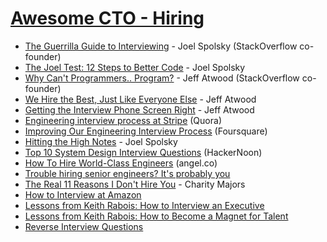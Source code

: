 # [Awesome CTO - Hiring](https://github.com/kuchin/awesome-cto)

* [The Guerrilla Guide to Interviewing](https://www.joelonsoftware.com/2006/10/25/the-guerrilla-guide-to-interviewing-version-30/) - Joel Spolsky (StackOverflow co-founder)
* [The Joel Test: 12 Steps to Better Code](https://www.joelonsoftware.com/2000/08/09/the-joel-test-12-steps-to-better-code/) - Joel Spolsky
* [Why Can't Programmers.. Program?](https://blog.codinghorror.com/why-cant-programmers-program/) - Jeff Atwood (StackOverflow co-founder)
* [We Hire the Best, Just Like Everyone Else](https://blog.codinghorror.com/we-hire-the-best-just-like-everyone-else/) - Jeff Atwood
* [Getting the Interview Phone Screen Right](https://blog.codinghorror.com/getting-the-interview-phone-screen-right/) - Jeff Atwood
* [Engineering interview process at Stripe](https://www.quora.com/unanswered/What-is-the-engineering-interview-process-like-at-Stripe) (Quora)
* [Improving Our Engineering Interview Process](https://medium.com/foursquare-direct/improving-our-engineering-interview-process-106173ba25a9) (Foursquare)
* [Hitting the High Notes](https://www.joelonsoftware.com/2005/07/25/hitting-the-high-notes/) - Joel Spolsky
* [Top 10 System Design Interview Questions](https://hackernoon.com/top-10-system-design-interview-questions-for-software-engineers-8561290f0444) (HackerNoon)
* [How To Hire World-Class Engineers](https://angel.co/blog/how-to-hire-world-class-engineers) (angel.co)
* [Trouble hiring senior engineers? It's probably you](https://hiringengineersbook.com/post/trouble-hiring/)
* [The Real 11 Reasons I Don't Hire You](https://charity.wtf/2019/10/18/the-real-11-reasons-i-dont-hire-you/) - Charity Majors
* [How to Interview at Amazon](https://www.linkedin.com/pulse/how-interview-amazon-leadership-david-anderson/)
* [Lessons from Keith Rabois: How to Interview an Executive](https://delian.io/lessons-2)
* [Lessons from Keith Rabois: How to Become a Magnet for Talent](https://delian.io/lessons-5)
* [Reverse Interview Questions](https://github.com/viraptor/reverse-interview)

